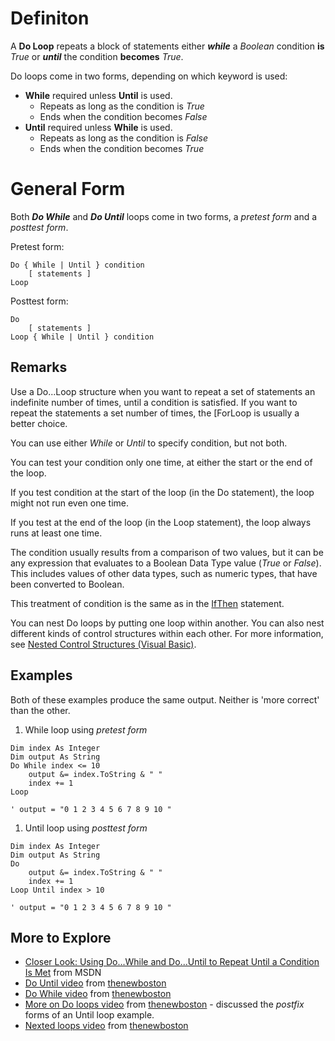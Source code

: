 # Definiton #
A **Do Loop** repeats a block of statements either
_**while**_ a _Boolean_ condition **is** _True_ or
_**until**_ the condition **becomes** _True_.

Do loops come in two forms, depending on which keyword is used:
  * **While**  required unless **Until** is used.
    * Repeats as long as the condition is _True_
    * Ends when the condition becomes _False_
  * **Until**  required unless **While** is used.
    * Repeats as long as the condition is _False_
    * Ends when the condition becomes _True_

# General Form #
Both _**Do While**_ and _**Do Until**_ loops come in two forms, a _pretest form_
and a _posttest form_.


Pretest form:
```vb.net
Do { While | Until } condition
    [ statements ]
Loop
```

Posttest form:
```vb.net
Do
    [ statements ]
Loop { While | Until } condition
```


## Remarks ##

Use a Do...Loop structure when you want to repeat a set of statements
an indefinite number of times, until a condition is satisfied.
If you want to repeat the statements a set number of times,
the [ForLoop is usually a better choice.

You can use either _While_ or _Until_ to specify condition, but not both.

You can test your condition only one time,
at either the start or the end of the loop.

If you test condition at the start of the loop (in the Do statement),
the loop might not run even one time.

If you test at the end of the loop (in the Loop statement),
the loop always runs at least one time.

The condition usually results from a comparison of two values,
but it can be any expression that evaluates to a Boolean Data Type value (_True_ or _False_).
This includes values of other data types, such as numeric types, that have been converted to Boolean.

This treatment of condition is the same as in the [IfThen](IfThen.md) statement.

You can nest Do loops by putting one loop within another.
You can also nest different kinds of control structures within each other.
For more information, see [Nested Control Structures (Visual Basic)](https://msdn.microsoft.com/en-us/library/8y82wx12.aspx).

## Examples ##
Both of these examples produce the same output.
Neither is 'more correct' than the other.

  1. While loop using _pretest form_
```vb.net
Dim index As Integer 
Dim output As String
Do While index <= 10
    output &= index.ToString & " "
    index += 1
Loop 

' output = "0 1 2 3 4 5 6 7 8 9 10 "
```
  1. Until loop using _posttest form_
```vb.net
Dim index As Integer 
Dim output As String
Do
    output &= index.ToString & " "
    index += 1
Loop Until index > 10

' output = "0 1 2 3 4 5 6 7 8 9 10 "
```



## More to Explore ##
  * [Closer Look: Using Do...While and Do...Until to Repeat Until a Condition Is Met](https://msdn.microsoft.com/en-us/library/21daexkw(v=vs.90).aspx) from MSDN
  * [Do Until video](https://www.youtube.com/watch?v=v4WSyJKWLXY) from [thenewboston](https://www.thenewboston.com/videos.php)
  * [Do While video](https://www.youtube.com/watch?v=mdP5mQmAXwg) from [thenewboston](https://www.thenewboston.com/videos.php)
  * [More on Do loops video](https://www.youtube.com/watch?v=3ByynXMiJ2A) from [thenewboston](https://www.thenewboston.com/videos.php) - discussed the _postfix_ forms of an Until loop example.
  * [Nexted loops video](https://www.youtube.com/watch?v=jyp4ptojoh8) from [thenewboston](https://www.thenewboston.com/videos.php)

